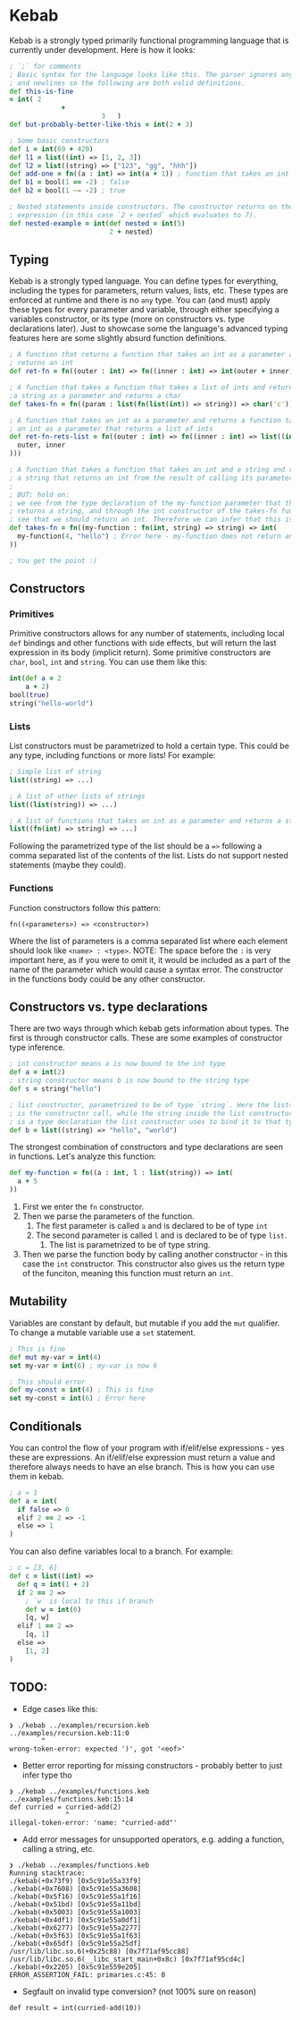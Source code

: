# Kebab
Kebab is a strongly typed primarily functional programming language that is currently under development. Here is how it looks:

```clj
; `;` for comments
; Basic syntax for the language looks like this. The parser ignores any whitespace
; and newlines so the following are both valid definitions.
def this-is-fine
= int( 2
             +
                       3   )
def but-probably-better-like-this = int(2 + 3)

; Some basic constructors
def i = int(69 + 420)
def l1 = list((int) => [1, 2, 3])
def l2 = list((string) => ["123", "gg", "hhh"])
def add-one = fn((a : int) => int(a + 1)) ; function that takes an int and returns an int
def b1 = bool(1 == -2) ; false
def b2 = bool(1 ~= -2) ; true

; Nested statements inside constructors. The constructor returns on the first
; expression (in this case `2 + nested` which evaluates to 7).
def nested-example = int(def nested = int(5)
                         2 + nested)

```

## Typing
Kebab is a strongly typed language. You can define types for everything, including the types for parameters, return values, lists, etc. These types are enforced at runtime and there is no `any` type. You can (and must) apply these types for every parameter and variable, through either specifying a variables constructor, or its type (more on constructors vs. type declarations later). Just to showcase some the language's advanced typing features here are some slightly absurd function definitions. 

```clj
; A function that returns a function that takes an int as a parameter and
; returns an int
def ret-fn = fn((outer : int) => fn((inner : int) => int(outer + inner)))

; A function that takes a function that takes a list of ints and returns
;a string as a parameter and returns a char
def takes-fn = fn((param : list(fn(list(int)) => string)) => char('c'))

; A function that takes an int as a parameter and returns a function takes
; an int as a parameter that returns a list of ints
def ret-fn-rets-list = fn((outer : int) => fn((inner : int) => list((int) => 
  outer, inner
)))

; A function that takes a function that takes an int and a string and returns
; a string that returns an int from the result of calling its parameter function
;
; BUT: hold on:
; we see from the type declaration of the my-function parameter that this function
; returns a string, and through the int constructor of the takes-fn function we
; see that we should return an int. Therefore we can infer that this is a type error.
def takes-fn = fn((my-function : fn(int, string) => string) => int(
  my-function(4, "hello") ; Error here - my-function does not return an int
))

; You get the point :)
```

## Constructors
### Primitives
Primitive constructors allows for any number of statements, including local `def` bindings and other functions with side effects, but will return the last expression in its body (implicit return). Some primitive constructors are `char`, `bool`, `int` and `string`. You can use them like this:
```clj
int(def a = 2
    a + 2)
bool(true)
string("hello-world")
```
### Lists
List constructors must be parametrized to hold a certain type. This could be any type, including functions or more lists! For example:
```clj
; Simple list of string
list((string) => ...)

; A list of other lists of strings
list((list(string)) => ...)

; A list of functions that takes an int as a parameter and returns a string.
list((fn(int) => string) => ...)
```
Following the parametrized type of the list should be a `=>` following a comma separated list of the contents of the list. Lists do not support nested statements (maybe they could).

### Functions
Function constructors follow this pattern:
```
fn((<parameters>) => <constructor>)
```
Where the list of parameters is a comma separated list where each element should look like `<name> : <type>`. NOTE: The space before the `:` is very important here, as if you were to omit it, it would be included as a part of the name of the parameter which would cause a syntax error. The constructor in the functions body could be any other constructor.

## Constructors vs. type declarations
There are two ways through which kebab gets information about types. The first is through constructor calls. These are some examples of constructor type inference.
```clj
; int constructor means a is now bound to the int type
def a = int(2)
; string constructor means b is now bound to the string type
def s = string("hello")

; list constructor, parametrized to be of type `string`. Here the list(...)
; is the constructor call, while the string inside the list constructor
; is a type declaration the list constructor uses to bind it to that type
def b = list((string) => "hello", "world")
```

The strongest combination of constructors and type declarations are seen in functions. Let's analyze this function:
```clj
def my-function = fn((a : int, l : list(string)) => int(
  a + 5
))
```
1. First we enter the `fn` constructor.
2. Then we parse the parameters of the function.
    1. The first parameter is called `a` and is declared to be of type `int`
    2. The second parameter is called `l` and is declared to be of type `list`.
        1. The list is parametrized to be of type string.
3. Then we parse the function body by calling another constructor - in this case the `int` constructor. This constructor also gives us the return type of the funciton, meaning this function must return an `int`.

## Mutability
Variables are constant by default, but mutable if you add the `mut` qualifier. To change a mutable variable use a `set` statement.
```clj
; This is fine
def mut my-var = int(4)
set my-var = int(6) ; my-var is now 6

; This should error
def my-const = int(4) ; This is fine
set my-const = int(6) ; Error here
```

## Conditionals
You can control the flow of your program with if/elif/else expressions - yes these are expressions. An if/elif/else expression must return a value and therefore always needs to have an else branch. This is how you can use them in kebab.
```clj
; a = 1
def a = int(
  if false => 0
  elif 2 == 2 => -1
  else => 1
)

```

You can also define variables local to a branch. For example:
```clj
; c = [3, 6]
def c = list((int) =>
  def q = int(1 + 2)
  if 2 == 2 =>
    ; `w` is local to this if branch
    def w = int(6)
    [q, w]
  elif 1 == 2 =>
    [q, 1]
  else =>
    [1, 2]
)
```

## TODO:
- Edge cases like this:
```
❯ ./kebab ../examples/recursion.keb
../examples/recursion.keb:11:0
        ^
wrong-token-error: expected ')', got '<eof>'
```
- Better error reporting for missing constructors - probably better to just infer type tho
```
❯ ./kebab ../examples/functions.keb
../examples/functions.keb:15:14
def curried = curried-add(2)
              ^
illegal-token-error: 'name: "curried-add"'
```
- Add error messages for unsupported operators, e.g. adding a function, calling a string, etc.
```
❯ ./kebab ../examples/functions.keb
Running stacktrace:
./kebab(+0x73f9) [0x5c91e55a33f9]
./kebab(+0x7608) [0x5c91e55a3608]
./kebab(+0x5f16) [0x5c91e55a1f16]
./kebab(+0x51bd) [0x5c91e55a11bd]
./kebab(+0x5003) [0x5c91e55a1003]
./kebab(+0x4df1) [0x5c91e55a0df1]
./kebab(+0x6277) [0x5c91e55a2277]
./kebab(+0x5f63) [0x5c91e55a1f63]
./kebab(+0x65df) [0x5c91e55a25df]
/usr/lib/libc.so.6(+0x25c88) [0x7f71af95cc88]
/usr/lib/libc.so.6(__libc_start_main+0x8c) [0x7f71af95cd4c]
./kebab(+0x2205) [0x5c91e559e205]
ERROR_ASSERTION_FAIL: primaries.c:45: 0
```

- Segfault on invalid type conversion? (not 100% sure on reason)
```
def result = int(curried-add(10))
```
